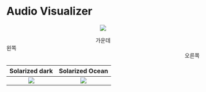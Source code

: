 # Audio Visualizer
<p align="center">
  <img src="https://media.giphy.com/media/13CoXDiaCcCoyk/giphy.gif">
</p>

<center>가운데</center>  
<div style="text-align: left"> 왼쪽 </div>
<div style="text-align: right"> 오른쪽 </div>

Solarized dark             |  Solarized Ocean
:-------------------------:|:-------------------------:
![](https://...Dark.png)  |  ![](https://...Ocean.png)
